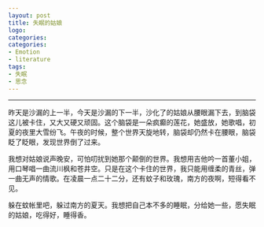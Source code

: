 ```yaml
---
layout: post
title: 失眠的姑娘
logo: 
categories:
categories:
- Emotion
- literature
tags:
- 失眠
- 思念
---
```

---

<kbd>昨天是沙漏的上一半，今天是沙漏的下一半，沙化了的姑娘从腰眼漏下去，到脑袋这儿被卡住，又大又硬又顽固。这个脑袋是一朵疯癫的莲花，她盛放，她歌唱，初夏的夜里大雪纷飞。午夜的时候，整个世界天旋地转，脑袋却仍然卡在腰眼，脑袋眨了眨眼，发现世界倒了过来。</kbd>  

<kbd>我想对姑娘说声晚安，可怕叨扰到她那个颠倒的世界。我想用吉他吟一首董小姐，用口琴唱一曲流川枫和苍井空。只是在这个卡住的世界，我只能用缠柔的青丝，弹一曲无声的情歌。在凌晨一点二十二分，还有蚊子和玫瑰，南方的夜啊，短得看不见。</kbd>  

<kbd>躲在蚊帐里吧，躲过南方的夏天。我想把自己本不多的睡眠，分给她一些，愿失眠的姑娘，吃得好，睡得香。</kbd>